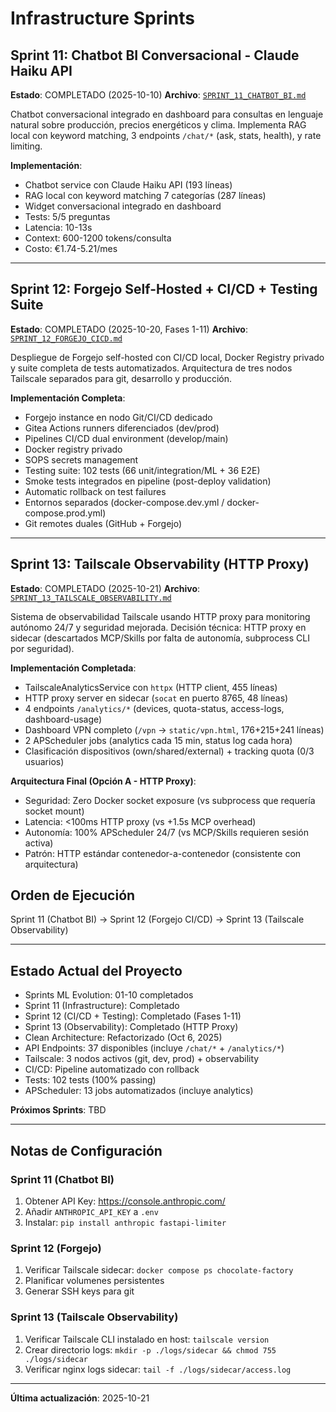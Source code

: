 # Infrastructure Sprints

## Sprint 11: Chatbot BI Conversacional - Claude Haiku API

**Estado**: COMPLETADO (2025-10-10)
**Archivo**: [`SPRINT_11_CHATBOT_BI.md`](./SPRINT_11_CHATBOT_BI.md)

Chatbot conversacional integrado en dashboard para consultas en lenguaje natural sobre producción, precios energéticos y clima. Implementa RAG local con keyword matching, 3 endpoints `/chat/*` (ask, stats, health), y rate limiting.

**Implementación**:
- Chatbot service con Claude Haiku API (193 líneas)
- RAG local con keyword matching 7 categorías (287 líneas)
- Widget conversacional integrado en dashboard
- Tests: 5/5 preguntas
- Latencia: 10-13s
- Context: 600-1200 tokens/consulta
- Costo: €1.74-5.21/mes

---

## Sprint 12: Forgejo Self-Hosted + CI/CD + Testing Suite

**Estado**: COMPLETADO (2025-10-20, Fases 1-11)
**Archivo**: [`SPRINT_12_FORGEJO_CICD.md`](./SPRINT_12_FORGEJO_CICD.md)

Despliegue de Forgejo self-hosted con CI/CD local, Docker Registry privado y suite completa de tests automatizados. Arquitectura de tres nodos Tailscale separados para git, desarrollo y producción.

**Implementación Completa**:
- Forgejo instance en nodo Git/CI/CD dedicado
- Gitea Actions runners diferenciados (dev/prod)
- Pipelines CI/CD dual environment (develop/main)
- Docker registry privado
- SOPS secrets management
- Testing suite: 102 tests (66 unit/integration/ML + 36 E2E)
- Smoke tests integrados en pipeline (post-deploy validation)
- Automatic rollback on test failures
- Entornos separados (docker-compose.dev.yml / docker-compose.prod.yml)
- Git remotes duales (GitHub + Forgejo)

---

## Sprint 13: Tailscale Observability (HTTP Proxy)

**Estado**: COMPLETADO (2025-10-21)
**Archivo**: [`SPRINT_13_TAILSCALE_OBSERVABILITY.md`](./SPRINT_13_TAILSCALE_OBSERVABILITY.md)

Sistema de observabilidad Tailscale usando HTTP proxy para monitoring autónomo 24/7 y seguridad mejorada. Decisión técnica: HTTP proxy en sidecar (descartados MCP/Skills por falta de autonomía, subprocess CLI por seguridad).

**Implementación Completada**:
- TailscaleAnalyticsService con `httpx` (HTTP client, 455 líneas)
- HTTP proxy server en sidecar (`socat` en puerto 8765, 48 líneas)
- 4 endpoints `/analytics/*` (devices, quota-status, access-logs, dashboard-usage)
- Dashboard VPN completo (`/vpn` → `static/vpn.html`, 176+215+241 líneas)
- 2 APScheduler jobs (analytics cada 15 min, status log cada hora)
- Clasificación dispositivos (own/shared/external) + tracking quota (0/3 usuarios)

**Arquitectura Final (Opción A - HTTP Proxy)**:
- Seguridad: Zero Docker socket exposure (vs subprocess que requería socket mount)
- Latencia: <100ms HTTP proxy (vs +1.5s MCP overhead)
- Autonomía: 100% APScheduler 24/7 (vs MCP/Skills requieren sesión activa)
- Patrón: HTTP estándar contenedor-a-contenedor (consistente con arquitectura)

## Orden de Ejecución

Sprint 11 (Chatbot BI) → Sprint 12 (Forgejo CI/CD) → Sprint 13 (Tailscale Observability)

---

## Estado Actual del Proyecto

- Sprints ML Evolution: 01-10 completados
- Sprint 11 (Infrastructure): Completado
- Sprint 12 (CI/CD + Testing): Completado (Fases 1-11)
- Sprint 13 (Observability): Completado (HTTP Proxy)
- Clean Architecture: Refactorizado (Oct 6, 2025)
- API Endpoints: 37 disponibles (incluye `/chat/*` + `/analytics/*`)
- Tailscale: 3 nodos activos (git, dev, prod) + observability
- CI/CD: Pipeline automatizado con rollback
- Tests: 102 tests (100% passing)
- APScheduler: 13 jobs automatizados (incluye analytics)

**Próximos Sprints**: TBD

---

## Notas de Configuración

### Sprint 11 (Chatbot BI)
1. Obtener API Key: https://console.anthropic.com/
2. Añadir `ANTHROPIC_API_KEY` a `.env`
3. Instalar: `pip install anthropic fastapi-limiter`

### Sprint 12 (Forgejo)
1. Verificar Tailscale sidecar: `docker compose ps chocolate-factory`
2. Planificar volumenes persistentes
3. Generar SSH keys para git

### Sprint 13 (Tailscale Observability)
1. Verificar Tailscale CLI instalado en host: `tailscale version`
2. Crear directorio logs: `mkdir -p ./logs/sidecar && chmod 755 ./logs/sidecar`
3. Verificar nginx logs sidecar: `tail -f ./logs/sidecar/access.log`

---

**Última actualización**: 2025-10-21
